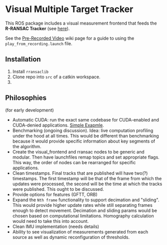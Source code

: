 Visual Multiple Target Tracker
==============================

This ROS package includes a visual measurement frontend that feeds the **R-RANSAC Tracker** (see [here](https://magiccvs.byu.edu/gitlab/robust_tracking/rransac)).

See the [Pre-Recorded Video](https://magiccvs.byu.edu/gitlab/robust_tracking/visual_mtt2/wikis/videos-and-rosbags) wiki page for a guide to using the `play_from_recording.launch` file.

## Installation

1. Install `rransaclib`
2. Clone repo into `src` of a catkin workspace.
3. 


## Philosophies
(for early development)

* Automatic CUDA: run the exact same codebase for CUDA-enabled and CUDA-denied applications. [Simple Exapmle](https://github.com/jdmillard/opencv-cuda).
* Benchmarking (ongoing discussion). Idea: live computation profiling under the hood at all times. This would be different than benchmarking because it would provide specific information about key segments of the algorithm.
* Create the visual_frontend and rransac nodes to be generic and modular. Then have launchfiles remap topics and set appropriate flags. This way, the order of nodes can be rearranged for specific applications.
* Clean timestamps. Final tracks that are published will have two(?) timestamps. The first timestamp will be that of the frame from which the updates were processed, the second will be the time at which the tracks were published. This ought to be discussed.
* Provide options for features (GFTT, ORB)
* Expand the `Nth frame` functionality to support decimation and "sliding". This would provide higher update rates while still separating frames enough to detect movement. Decimation and sliding params would be chosen based on computational limitations. Homography calculation would need to take this into account.
* Clean IMU implementation (needs details)
* Ability to see visualization of measurements generated from each source as well as dynamic reconfiguration of thresholds.